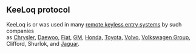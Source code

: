 





## KeeLoq protocol
KeeLoq is or was used in many [remote keyless entry systems](https://en.wikipedia.org/wiki/Remote_keyless_system "Remote keyless system") by such companies as [Chrysler](https://en.wikipedia.org/wiki/Chrysler "Chrysler"), [Daewoo](https://en.wikipedia.org/wiki/Daewoo "Daewoo"), [Fiat](https://en.wikipedia.org/wiki/Fiat "Fiat"), [GM](https://en.wikipedia.org/wiki/General_Motors "General Motors"), [Honda](https://en.wikipedia.org/wiki/Honda "Honda"), [Toyota](https://en.wikipedia.org/wiki/Toyota "Toyota"), [Volvo](https://en.wikipedia.org/wiki/Volvo "Volvo"), [Volkswagen Group](https://en.wikipedia.org/wiki/Volkswagen_Group "Volkswagen Group"), Clifford, Shurlok, and [Jaguar](https://en.wikipedia.org/wiki/Jaguar_Cars "Jaguar Cars").

